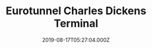---
date: 2019-08-17T05:27:04.000Z
title: Eurotunnel Charles Dickens Terminal
latitude: 50.934690450613175
longitude: 1.8125479837777083
category: checkin
---